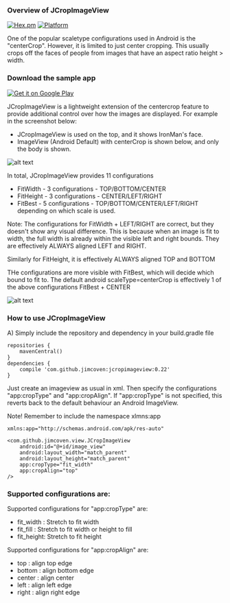 ### Overview of JCropImageView

[![Hex.pm](https://img.shields.io/hexpm/l/plug.svg)](http://www.apache.org/licenses/LICENSE-2.0) [![Platform](https://img.shields.io/badge/platform-android-green.svg)](http://developer.android.com/index.html)

One of the popular scaletype configurations used in Android is the "centerCrop". However, it is limited to just center cropping. This usually crops off the faces of people from images that have an aspect ratio height > width. 

### Download the sample app

[![Get it on Google Play](https://developer.android.com/images/brand/en_generic_rgb_wo_60.png)](https://play.google.com/store/apps/details?id=com.github.jimcoven.demo.jcropimageview.release)

JCropImageView is a lightweight extension of the centercrop feature to provide additional control over how the images are displayed. For example in the screenshot below:

- JCropImageView is used on the top, and it shows IronMan's face. 
- ImageView (Android Default) with centerCrop is shown below, and only the body is shown.

![alt text][fill_top1]

[fill_top1]: https://raw.githubusercontent.com/jimcoven/JCropImageView/master/art/screens/fill_top1.jpg "pic1"

In total, JCropImageView provides 11 configurations
 
* FitWidth  - 3 configurations - TOP/BOTTOM/CENTER
* FitHeight - 3 configurations - CENTER/LEFT/RIGHT
* FitBest   - 5 configurations - TOP/BOTTOM/CENTER/LEFT/RIGHT depending on which scale is used.
 
Note: The configurations for FitWidth + LEFT/RIGHT are correct, but they doesn't show any visual difference. This is because when an image is fit to width, the full width is already within the visible left and right bounds. They are effectively ALWAYS aligned LEFT and RIGHT.
 
Similarly for FitHeight, it is effectively ALWAYS aligned TOP and BOTTOM

THe configurations are more visible with FitBest, which will decide which bound to fit to. The default android scaleType=centerCrop is effectively 1 of the above configurations FitBest + CENTER

![alt text][all_configs]

[all_configs]: https://raw.githubusercontent.com/jimcoven/JCropImageView/master/art/configurations/all_configs.png "configs"

### How to use JCropImageView

A) Simply include the repository and dependency in your build.gradle file

```
repositories {
    mavenCentral()
}
dependencies {
    compile 'com.github.jimcoven:jcropimageview:0.22'
}
```

Just create an imageview as usual in xml. Then specify the configurations "app:cropType" and "app:cropAlign".
If "app:cropType" is not specified, this reverts back to the default behaviour an Android ImageView.

Note! Remember to include the namespace xlmns:app 

```
xmlns:app="http://schemas.android.com/apk/res-auto" 

<com.github.jimcoven.view.JCropImageView
    android:id="@+id/image_view"
    android:layout_width="match_parent"
    android:layout_height="match_parent"
    app:cropType="fit_width"
    app:cropAlign="top"
/>
```

### Supported configurations are:

Supported configurations for "app:cropType" are:
* fit_width : Stretch to fit width
* fit_fill  : Stretch to fit width or height to fill
* fit_height: Stretch to fit height

Supported configurations for "app:cropAlign" are:
* top    : align top edge
* bottom : align bottom edge
* center : align center
* left   : align left edge
* right  : align right edge


